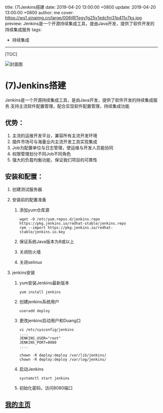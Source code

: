 title:  (7)Jenkins搭建
date: 2019-04-20 13:00:00 +0800
update: 2019-04-20 13:00:00 +0800
author: me
cover: https://ws1.sinaimg.cn/large/006jIRTegy1g25y1edcfnj31p411v7ks.jpg
preview:   Jenkins是一个开源持续集成工具，是由Java开发，提供了软件开发的持续集成服务
tags:

  -  持续集成

---



[TOC]

![封面图](https://ws1.sinaimg.cn/large/006jIRTegy1g25y1edcfnj31p411v7ks.jpg)

# (7)Jenkins搭建

 Jenkins是一个开源持续集成工具，是由Java开发，提供了软件开发的持续集成服务.支持主流软件配置管理，配合实现软件配置管理，持续集成功能

## 优势：

1. 主流的运维开发平台，兼容所有主流开发环境
2. 插件市场可与海量业内主流开发工具实现集成
3. Job为配置单位与日志管理，使运维与开发人员能协同
4. 权限管理划分不同Job不同角色
5. 强大的负载均衡功能，保证我们项目的可靠性

## 安装和配置：

1. 创建测试服务器

2. 安装前的配置准备

   1. 添加yum仓库源

      ```shell
      wget -O /etc/yum.repos.d/jenkins.repo https://pkg.jenkins.io/redhat-stable/jenkins.repo
      rpm --import https://pkg.jenkins.io/redhat-stable/jenkins.io.key
      ```

   2. 保证系统Java版本为8或以上

   3. 关闭防火墙

   4. 关闭selinux

3. jenkins安装

   1. yum安装Jenkins最新版本

      ```
      yum install jenkins
      ```

   2. 创建jenkins系统用户

      ```shell
      useradd deploy
      ```

   3. 更改jenkins启动用户和Duang口

      ```
      vi /etc/sysconfig/jenkins
      ....
      JENKINS_USER="root"
      JENKINS_PORT=8080
      ....
      
      chown -R deploy:deploy /var/lib/jenkins/
      chown -R deploy:deploy /var/log/jenkins/
      ```

   4. 启动Jenkins

      ```shell
      systemctl start jenkins
      ```

   5. 初始化密码，访问8080端口





## [我的主页](https://suveng.github.io/blog/)



